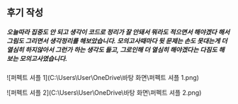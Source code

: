 ## 후기 작성



##### 오늘따라 집중도 안 되고 생각이 코드로 정리가 잘 안돼서 뭐라도 적으면서 해야겠다 해서  그림도 그리면서 생각정리를 해보았습니다. 모의고사때마다 뒷 문제는 손도 못대는게  더 열심히 하지않아서 그런가 하는 생각도 들고, 그로인해 더 열심히 해야겠다는 다짐도 해보는 모의고사였습니다. 

##### 

![퍼펙트 셔플 1](C:\Users\User\OneDrive\바탕 화면\퍼펙트 셔플 1.png)

![퍼펙트 셔플 2](C:\Users\User\OneDrive\바탕 화면\퍼펙트 셔플 2.png)